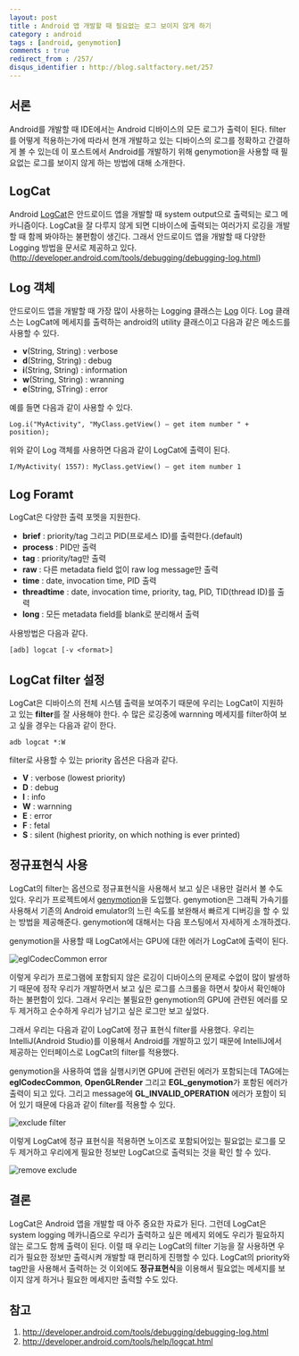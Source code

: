 ```yaml
---
layout: post
title : Android 앱 개발할 때 필요없는 로그 보이지 않게 하기
category : android
tags : [android, genymotion]
comments : true
redirect_from : /257/
disqus_identifier : http://blog.saltfactory.net/257
---
```


## 서론

Android를 개발할 때 IDE에서는 Android 디바이스의 모든 로그가 출력이 된다. filter를 어떻게 적용하는가에 따라서 현개 개발하고 있는 디바이스의 로그를 정확하고 간결하게 볼 수 있는데 이 포스트에서 Android를 개발하기 위해 genymotion을 사용할 때 필요없는 로그를 보이지 않게 하는 방법에 대해 소개한다.

<!--more-->

## LogCat

Android [LogCat](http://developer.android.com/tools/help/logcat.html)은 안드로이드 앱을 개발할 때 system output으로 출력되는 로그 메카니즘이다. LogCat을 잘 다루지 않게 되면 디바이스에 출력되는 여러가지 로깅을 개발 할 때 함께 봐야하는 불편함이 생긴다. 그래서 안드로이드 앱을 개발할 때 다양한 Logging 방법을 문서로 제공하고 있다. (http://developer.android.com/tools/debugging/debugging-log.html)

## Log 객체

안드로이드 앱을 개발할 때 가장 많이 사용하는 Logging 클래스는 [Log](http://developer.android.com/tools/debugging/debugging-log.html#logClass) 이다. Log 클래스는 LogCat에 메세지를 출력하는 android의 utility 클래스이고 다음과 같은 메소드를 사용할 수 있다.

- **v**(String, String) : verbose
- **d**(String, String) : debug
- **i**(String, String) : information
- **w**(String, String) : wranning
- **e**(String, STring) : error

예를 들면 다음과 같이 사용할 수 있다.

```
Log.i("MyActivity", "MyClass.getView() — get item number " + position);
```

위와 같이 Log 객체를 사용하면 다음과 같이 LogCat에 출력이 된다.

```
I/MyActivity( 1557): MyClass.getView() — get item number 1
```

## Log Foramt

LogCat은 다양한 출력 포멧을 지원한다.

- **brief** : priority/tag 그리고 PID(프로세스 ID)를 출력한다.(default)
- **process** : PID만 출력
- **tag** : priority/tag만 출력
- **raw** : 다른 metadata field 없이 raw log message만 출력
- **time** : date, invocation time, PID 출력
- **threadtime** : date, invocation time, priority, tag, PID, TID(thread ID)를 출력
- **long** : 모든 metadata field를 blank로 분리해서 출력

사용방법은 다음과 같다.

```
[adb] logcat [-v <format>]
```

## LogCat filter 설정

LogCat은 디바이스의 전체 시스템 출력을 보여주기 때문에 우리는 LogCat이 지원하고 있는 **filter**를 잘 사용해야 한다. 수 많은 로깅중에 warnning 메세지를 filter하여 보고 싶을 경우는 다음과 같이 한다.

```
adb logcat *:W
```
filter로 사용할 수 있는 priority 옵션은 다음과 같다.

- **V** : verbose (lowest priority)
- **D** : debug
- **I** : info
- **W** : warnning
- **E** : error
- **F** : fetal
- **S** : silent (highest priority, on which nothing is ever printed)

## 정규표현식 사용

LogCat의 filter는 옵션으로 정규표현식을 사용해서 보고 싶은 내용만 걸러서 볼 수도 있다. 우리가 프로젝트에서 [genymotion](http://www.genymotion.com/)을 도입했다. genymotion은 그래픽 가속기를 사용해서 기존의 Android emulator의 느린 속도를 보완해서 빠르게 디버깅을 할 수 있는 방법을 제공해준다. genymotion에 대해서는 다음 포스팅에서 자세하게 소개하겠다.

genymotion을 사용할 때 LogCat에서는 GPU에 대한 에러가 LogCat에 출력이 된다.

![eglCodecCommon error](http://hbn-blog-assets.s3.ap-northeast-2.amazonaws.com/saltfactory/images/cbf6dfa8-83c7-4079-b465-d3c33e1bb8b9)

이렇게 우리가 프로그램에 포함되지 않은 로깅이 디바이스의 문제로 수없이 많이 발생하기 때문에 정작 우리가 개발하면서 보고 싶은 로그를 스크롤을 하면서 찾아서 확인해야하는 불편함이 있다. 그래서 우리는 불필요한 genymotion의 GPU에 관련된 에러를 모두 제거하고 순수하게 우리가 남기고 싶은 로그만 보고 싶었다.

그래서 우리는 다음과 같이 LogCat에 정규 표현식 filter를 사용했다. 우리는 IntelliJ(Android Studio)를 이용해서 Android를 개발하고 있기 때문에 IntelliJ에서 제공하는 인터페이스로 LogCat의 filter를 적용했다.

genymotion을 사용하여 앱을 실행시키면 GPU에 관련된 에러가 포함되는데 TAG에는 **eglCodecCommon**, **OpenGLRender** 그리고 **EGL_genymotion**가 포함된 에러가 출력이 되고 있다. 그리고 message에 **GL_INVALID_OPERATION** 에러가 포함이 되어 있기 때문에 다음과 같이 filter를 적용할 수 있다.

![exclude filter](http://hbn-blog-assets.s3.ap-northeast-2.amazonaws.com/saltfactory/images/68c0e95f-0f9c-418d-bf13-2cb0e51c0b62)

이렇게 LogCat에 정규 표현식을 적용하면 노이즈로 포함되어있는 필요없는 로그를 모두 제거하고 우리에게 필요한 정보만 LogCat으로 출력되는 것을 확인 할 수 있다.

![remove exclude](http://hbn-blog-assets.s3.ap-northeast-2.amazonaws.com/saltfactory/images/a599f405-cd07-4aac-9d34-bb3276bfb371)

## 결론

LogCat은 Android 앱을 개발할 때 아주 중요한 자료가 된다. 그런데 LogCat은 system logging 메카니즘으로 우리가 출력하고 싶은 메세지 외에도 우리가 필요하지 않는 로그도 함께 출력이 된다. 이럴 때 우리는 LogCat의 filter 기능을 잘 사용하면 우리가 필요한 정보만 출력시켜 개발할 때 편리하게 진행할 수 있다. LogCat의 priority와 tag만을 사용해서 출력하는 것 이외에도 **정규표현식**을 이용해서 필요없는 메세지를 보이지 않게 하거나 필요한 메세지만 출력할 수도 있다.

## 참고

1. http://developer.android.com/tools/debugging/debugging-log.html
2. http://developer.android.com/tools/help/logcat.html


